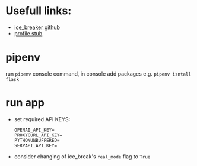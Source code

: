 

# Usefull links:
 - [ice_breaker github](https://github.com/emarco177/ice_breaker)
 - [profile stub](https://gist.githubusercontent.com/cumarav/fcaaac37bf928b13c051d304db9be018/raw/e5e97eed186f334351896d6e591f5ed5decca0e8/alex.json)

# pipenv
run `pipenv` console command, in console add packages e.g. `pipenv isntall flask`


# run app
 - set required API KEYS:
   ```env
   OPENAI_API_KEY=
   PROXYCURL_API_KEY=
   PYTHONUNBUFFERED=
   SERPAPI_API_KEY=
   ```
 - consider changing of ice_break's `real_mode` flag to `True`

